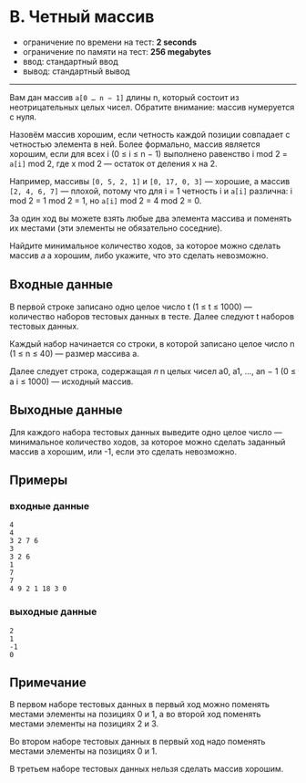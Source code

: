 # B. Четный массив

- ограничение по времени на тест: **2 seconds**
- ограничение по памяти на тест: **256 megabytes**
- ввод: стандартный ввод
- вывод: стандартный вывод

---

Вам дан массив `a[0 … n − 1]` длины n, который состоит из неотрицательных целых чисел. Обратите внимание: массив
нумеруется с нуля.

Назовём массив хорошим, если четность каждой позиции совпадает с четностью элемента в ней. Более формально, массив
является хорошим, если для всех i (0 ≤ i ≤ n − 1) выполнено равенство i mod 2 = `a[i]` mod 2, где x mod 2 — остаток от
деления x на 2.

Например, массивы `[0, 5, 2, 1]` и `[0, 17, 0, 3]` — хорошие, а массив `[2, 4, 6, 7]` — плохой, потому что для i = 1
четность i и `a[i]` различна: i mod 2 = 1 mod 2 = 1, но `a[i]` mod 2 = 4 mod 2 = 0.

За один ход вы можете взять любые два элемента массива и поменять их местами (эти элементы не обязательно соседние).

Найдите минимальное количество ходов, за которое можно сделать массив 𝑎 a хорошим, либо укажите, что это сделать
невозможно.

## Входные данные

В первой строке записано одно целое число t (1 ≤ t ≤ 1000) — количество наборов тестовых данных в тесте. Далее следуют t
наборов тестовых данных.

Каждый набор начинается со строки, в которой записано целое число n (1 ≤ n ≤ 40) — размер массива a.

Далее следует строка, содержащая 𝑛 n целых чисел a0, a1, …, an − 1 (0 ≤ a i ≤ 1000) — исходный массив.

## Выходные данные

Для каждого набора тестовых данных выведите одно целое число — минимальное количество ходов, за которое можно сделать
заданный массив a хорошим, или -1, если это сделать невозможно.

## Примеры
### входные данные
```
4
4
3 2 7 6
3
3 2 6
1
7
7
4 9 2 1 18 3 0
```
### выходные данные
```
2
1
-1
0
```

## Примечание

В первом наборе тестовых данных в первый ход можно поменять местами элементы на позициях 0 и 1, а во второй ход поменять
местами элементы на позициях 2 и 3.

Во втором наборе тестовых данных в первый ход надо поменять местами элементы на позициях 0 и 1.

В третьем наборе тестовых данных нельзя сделать массив хорошим.
